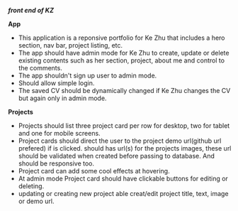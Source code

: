 ***front end of KZ***

**App**
- This application is a reponsive portfolio for Ke Zhu that includes a hero section, nav bar, project listing, etc.
- The app should have admin mode for Ke Zhu to create, update or delete existing contents such as her section, project, about me
and control to the comments.
- The app shouldn't sign up user to admin mode.
- Should allow simple login.
- The saved CV should be dynamically changed if Ke Zhu changes the CV but again only in admin mode.

**Projects**
 - Projects should list three project card per row for desktop, two for tablet and one for mobile screens.
 - Project cards should direct the user to the project demo url(github url prefered) if is clicked. should has url(s) for
 the projects images, these url should be validated when created before passing to database. And should be responsive
 too.
- Project card can add some cool effects at hovering.
- At admin mode Project card should have clickable buttons for editing or deleting.
- updating or creating new project able creat/edit project title, text, image or demo url.

